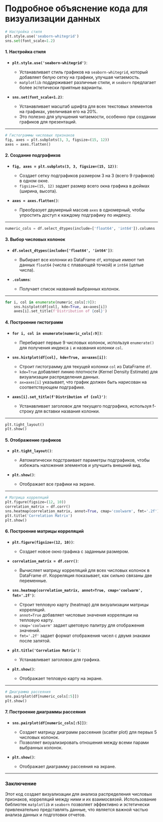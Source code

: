 
# Подробное объяснение кода для визуализации данных

```python
# Настройка стиля
plt.style.use('seaborn-whitegrid')
sns.set(font_scale=1.2)
```

#### 1. Настройка стиля
- **`plt.style.use('seaborn-whitegrid')`**:
  - Устанавливает стиль графиков на `seaborn-whitegrid`, который добавляет белую сетку на графики, улучшая читаемость.
  - `matplotlib` поддерживает различные стили, и `seaborn` предлагает более эстетически приятные варианты.

- **`sns.set(font_scale=1.2)`**:
  - Устанавливает масштаб шрифта для всех текстовых элементов на графиках, увеличивая его на 20%.
  - Это полезно для улучшения читаемости, особенно при создании графиков для презентаций.

---

```python
# Гистограммы числовых признаков
fig, axes = plt.subplots(3, 3, figsize=(15, 12))
axes = axes.flatten()
```

#### 2. Создание подграфиков
- **`fig, axes = plt.subplots(3, 3, figsize=(15, 12))`**:
  - Создает сетку подграфиков размером 3 на 3 (всего 9 графиков) в одном окне.
  - `figsize=(15, 12)` задает размер всего окна графика в дюймах (ширина, высота).

- **`axes = axes.flatten()`**:
  - Преобразует двумерный массив `axes` в одномерный, чтобы упростить доступ к каждому подграфику по индексу.

---

```python
numeric_cols = df.select_dtypes(include=['float64', 'int64']).columns
```

#### 3. Выбор числовых колонок
- **`df.select_dtypes(include=['float64', 'int64'])`**:
  - Выбирает все колонки из DataFrame `df`, которые имеют тип данных `float64` (числа с плавающей точкой) и `int64` (целые числа).
  
- **`.columns`**:
  - Получает список названий выбранных колонок.

---

```python
for i, col in enumerate(numeric_cols[:9]):
    sns.histplot(df[col], kde=True, ax=axes[i])
    axes[i].set_title(f'Distribution of {col}')
```

#### 4. Построение гистограмм
- **`for i, col in enumerate(numeric_cols[:9])`**:
  - Перебирает первые 9 числовых колонок, используя `enumerate()` для получения индекса `i` и названия колонки `col`.

- **`sns.histplot(df[col], kde=True, ax=axes[i])`**:
  - Строит гистограмму для текущей колонки `col` из DataFrame `df`.
  - `kde=True` добавляет линию плотности (Kernel Density Estimate) для визуализации распределения данных.
  - `ax=axes[i]` указывает, что график должен быть нарисован на соответствующем подграфике.

- **`axes[i].set_title(f'Distribution of {col}')`**:
  - Устанавливает заголовок для текущего подграфика, используя f-строку для вставки названия колонки.

---

```python
plt.tight_layout()
plt.show()
```

#### 5. Отображение графиков
- **`plt.tight_layout()`**:
  - Автоматически подстраивает параметры подграфиков, чтобы избежать наложения элементов и улучшить внешний вид.

- **`plt.show()`**:
  - Отображает все графики на экране.

---

```python
# Матрица корреляций
plt.figure(figsize=(12, 10))
correlation_matrix = df.corr()
sns.heatmap(correlation_matrix, annot=True, cmap='coolwarm', fmt='.2f')
plt.title('Correlation Matrix')
plt.show()
```

#### 6. Построение матрицы корреляций
- **`plt.figure(figsize=(12, 10))`**:
  - Создает новое окно графика с заданным размером.

- **`correlation_matrix = df.corr()`**:
  - Вычисляет матрицу корреляций для всех числовых колонок в DataFrame `df`. Корреляция показывает, как сильно связаны две переменные.

- **`sns.heatmap(correlation_matrix, annot=True, cmap='coolwarm', fmt='.2f')`**:
  - Строит тепловую карту (heatmap) для визуализации матрицы корреляций.
  - `annot=True` добавляет числовые значения корреляции на тепловую карту.
  - `cmap='coolwarm'` задает цветовую палитру для отображения значений.
  - `fmt='.2f'` задает формат отображения чисел с двумя знаками после запятой.

- **`plt.title('Correlation Matrix')`**:
  - Устанавливает заголовок для графика.

- **`plt.show()`**:
  - Отображает тепловую карту на экране.

---

```python
# Диаграмма рассеяния
sns.pairplot(df[numeric_cols[:5]])
plt.show()
```

#### 7. Построение диаграммы рассеяния
- **`sns.pairplot(df[numeric_cols[:5]])`**:
  - Создает матрицу диаграмм рассеяния (scatter plot) для первых 5 числовых колонок.
  - Позволяет визуализировать отношения между всеми парами выбранных колонок.

- **`plt.show()`**:
  - Отображает диаграмму рассеяния на экране.

---

### Заключение

Этот код создает визуализации для анализа распределения числовых признаков, корреляций между ними и их взаимосвязей. Использование библиотек `matplotlib` и `seaborn` позволяет эффективно и эстетически привлекательно представлять данные, что является важной частью анализа данных и подготовки отчетов.
